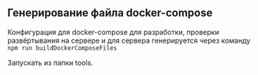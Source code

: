 ## Генерирование файла docker-compose
Конфигурация для docker-compose для разработки, проверки развёртывания на сервере и для сервера генерируется через команду
```npm run buildDockerComposeFiles```

Запускать из папки tools.

